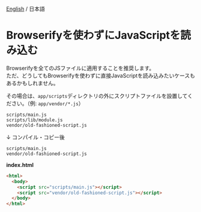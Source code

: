 [English](../help/js-without-browserify.md) / 日本語

# Browserifyを使わずにJavaScriptを読み込む

Browserifyを全てのJSファイルに適用することを推奨します。  
ただ、どうしてもBrowserifyを使わずに直接JavaScriptを読み込みたいケースもあるかもしれません。

その場合は、`app/scripts`ディレクトリの外にスクリプトファイルを設置してください。（例: `app/vendor/*.js`）

```
scripts/main.js
scripts/lib/module.js
vendor/old-fashioned-script.js
```

↓ コンパイル・コピー後

```
scripts/main.js
vendor/old-fashioned-script.js
```

**index.html**
```html
<html>
  <body>
    <script src="scripts/main.js"></script>
    <script src="vendor/old-fashioned-script.js"></script>
  </body>
</html>
```
